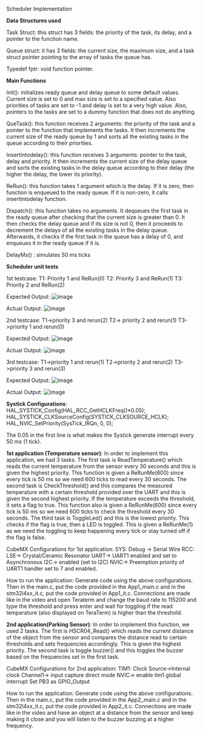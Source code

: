 Scheduler Implementation 

**Data Structures used**

Task Struct:  this struct has 3 fields: the priority of the task, its delay, and a pointer to the function name.

Queue struct: it has 3 fields: the current size, the maximum size, and a task struct pointer pointing to the array of tasks the queue has.

Typedef fptr: void function pointer.


**Main Functions**

Init(): initializes ready queue and delay queue to some default values. Current size is set to 0 and max size is set to a specified value. Also priorities of tasks are set to -1 and delay is set to a very high value. Also, pointers to the tasks are set to a dummy function that does not do anything.

QueTask(): this function receives 2 arguments: the priority of the task and a pointer to the function that implements the tasks. It then increments the current size of the ready queue by 1 and sorts all the existing tasks in the queue according to their priorities. 

Insertintodelay(): this function receives 3 arguments: pointer to the task, delay and priority. It then increments the current size of the delay queue and sorts the existing tasks in the delay queue according to their delay (the higher the delay, the lower its priority). 

ReRun(): this function takes 1 argument which is the delay. If it is zero, then function is enqueued to the ready queue. If it is non-zero, it calls insertintodelay function.

Dispatch(): this function takes no arguments. It dequeues the first task in the ready queue after checking that the current size is greater than 0. It then checks the delay queue and if its size is not 0, then it proceeds to decrement the delays of all the existing tasks in the delay queue. Afterwards, it checks if the first task in the queue has a delay of 0, and enqueues it in the ready queue if it is.

DelayMs() : simulates 50 ms ticks

**Scheduler unit tests**

1st testcase: 
T1: Priority 1 and ReRun(0) 
T2: Priority 3 and ReRun(1)
T3: Priority 2 and ReRun(2)

Expected Output:
![image](https://user-images.githubusercontent.com/45502245/114321546-991a6c00-9b1b-11eb-9744-731f82c9dde9.png)

Actual Output:
![image](https://user-images.githubusercontent.com/45502245/114321558-a9cae200-9b1b-11eb-9509-78f921cf6ee6.png)

2nd testcase: 
T1->priority 3 and rerun(2)
T2-> priority 2 and rerun(1)
T3->priority 1 and rerun(0)

Expected Output:
![image](https://user-images.githubusercontent.com/45502245/114321580-d41c9f80-9b1b-11eb-9f5b-613f8d2a8060.png)



Actual Output:
![image](https://user-images.githubusercontent.com/45502245/114321588-e0a0f800-9b1b-11eb-937e-746fa486164c.png)



3rd testcase: 
T1->priority 1 and rerun(1)
T2->priority 2 and rerun(2)
T3->priority 3 and rerun(3)

Expected Output:
![image](https://user-images.githubusercontent.com/45502245/114321601-f57d8b80-9b1b-11eb-956b-54bc6fd94ea8.png)



Actual Output:
![image](https://user-images.githubusercontent.com/45502245/114321620-0e863c80-9b1c-11eb-9d65-2d82e21d4b10.png)


**Systick Configurations**:
HAL_SYSTICK_Config(HAL_RCC_GetHCLKFreq()*0.05); 
HAL_SYSTICK_CLKSourceConfig(SYSTICK_CLKSOURCE_HCLK);
 HAL_NVIC_SetPriority(SysTick_IRQn, 0, 0);

The 0.05 in the first line is what makes the Systick generate interrupt every 50 ms (1 tick).


**1st application (Temperature sensor)**: In order to implement this application, we had 3 tasks. The first task is ReadTemperature() which reads the current temperature from the sensor every 30 seconds and this is given the highest priority. This function is given a ReRunMe(600) since every tick is 50 ms so we need 600 ticks to read every 30 seconds. The second task is CheckThreshold() and this compares the measured temperature with a certain threshold provided over the UART and this is given the second highest priority. If the temperature exceeds the threshold, it sets a flag to true. This function also is given a ReRunMe(600) since every tick is 50 ms so we need 600 ticks to check the threshold every 30 seconds. The third task is ToggleLed() and this is the lowest priority. This checks if the flag is true, then a LED is toggled. This is given a ReRunMe(1) as we need the toggling to keep happening every tick or stay turned off if the flag is false.

CubeMX Configurations for 1st application:
SYS: Debug -> Serial Wire
RCC: LSE-> Crystal/Ceramic Resonator
UART-> UART1 enabled and set to Asynchronous
I2C-> enabled (set to I2C)
NVIC-> Preemption priority of UART1 handler set to 7 and enabled.

How to run the application: Generate code using the above configurations. Then in the main.c, put the code provided in the App1_main.c and in the stm32l4xx_it.c, put the code provided in App1_it.c. Connections are made like in the video and open Teraterm and change the baud rate to 115200 and type the threshold and press enter and wait for toggling if the read temperature (also displayed on TeraTerm) is higher than the threshold. 



**2nd application(Parking Sensor)**: In order to implement this function, we used 2 tasks. The first is HSCR04_Read() which reads the current distance of the object from the sensor and compares the distance read to certain thresholds and sets frequencies accordingly. This is given the highest priority. The second task is toggle buzzer() and this toggles the buzzer based on the frequencies set in the first task. 

CubeMX Configurations for 2nd application:
TIM1: Clock Source->Internal clock
	Channel1-> input capture direct mode
NVIC-> enable tim1 global interrupt
Set PB3 as GPIO_Output

How to run the application: Generate code using the above configurations. Then in the main.c, put the code provided in the App2_main.c and in the stm32l4xx_it.c, put the code provided in App2_it.c. Connections are made like in the video and have an object at a distance from the sensor and keep making it close and you will listen to the buzzer buzzing at a higher frequency. 













